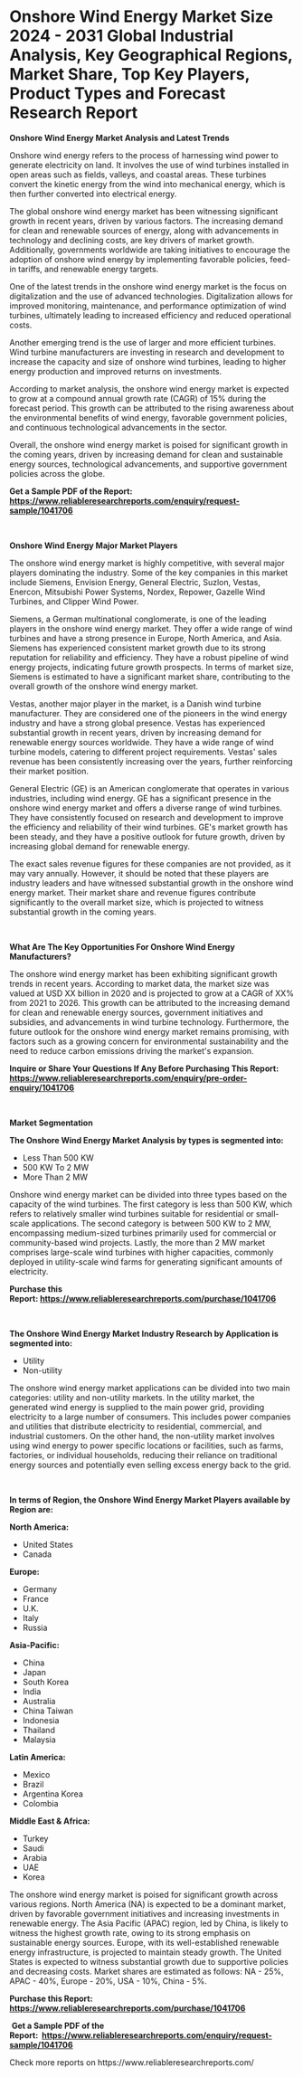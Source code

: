 <p><h1>Onshore Wind Energy Market Size 2024 - 2031 Global Industrial Analysis, Key Geographical Regions, Market Share, Top Key Players, Product Types and Forecast Research Report</h1></p><p><strong>Onshore Wind Energy Market Analysis and Latest Trends</strong></p>
<p><p>Onshore wind energy refers to the process of harnessing wind power to generate electricity on land. It involves the use of wind turbines installed in open areas such as fields, valleys, and coastal areas. These turbines convert the kinetic energy from the wind into mechanical energy, which is then further converted into electrical energy.</p><p>The global onshore wind energy market has been witnessing significant growth in recent years, driven by various factors. The increasing demand for clean and renewable sources of energy, along with advancements in technology and declining costs, are key drivers of market growth. Additionally, governments worldwide are taking initiatives to encourage the adoption of onshore wind energy by implementing favorable policies, feed-in tariffs, and renewable energy targets.</p><p>One of the latest trends in the onshore wind energy market is the focus on digitalization and the use of advanced technologies. Digitalization allows for improved monitoring, maintenance, and performance optimization of wind turbines, ultimately leading to increased efficiency and reduced operational costs.</p><p>Another emerging trend is the use of larger and more efficient turbines. Wind turbine manufacturers are investing in research and development to increase the capacity and size of onshore wind turbines, leading to higher energy production and improved returns on investments.</p><p>According to market analysis, the onshore wind energy market is expected to grow at a compound annual growth rate (CAGR) of 15% during the forecast period. This growth can be attributed to the rising awareness about the environmental benefits of wind energy, favorable government policies, and continuous technological advancements in the sector.</p><p>Overall, the onshore wind energy market is poised for significant growth in the coming years, driven by increasing demand for clean and sustainable energy sources, technological advancements, and supportive government policies across the globe.</p></p>
<p><strong>Get a Sample PDF of the Report:&nbsp; <a href="https://www.reliableresearchreports.com/enquiry/request-sample/1041706">https://www.reliableresearchreports.com/enquiry/request-sample/1041706</a></strong></p>
<p>&nbsp;</p>
<p><strong>Onshore Wind Energy Major Market Players</strong></p>
<p><p>The onshore wind energy market is highly competitive, with several major players dominating the industry. Some of the key companies in this market include Siemens, Envision Energy, General Electric, Suzlon, Vestas, Enercon, Mitsubishi Power Systems, Nordex, Repower, Gazelle Wind Turbines, and Clipper Wind Power. </p><p>Siemens, a German multinational conglomerate, is one of the leading players in the onshore wind energy market. They offer a wide range of wind turbines and have a strong presence in Europe, North America, and Asia. Siemens has experienced consistent market growth due to its strong reputation for reliability and efficiency. They have a robust pipeline of wind energy projects, indicating future growth prospects. In terms of market size, Siemens is estimated to have a significant market share, contributing to the overall growth of the onshore wind energy market.</p><p>Vestas, another major player in the market, is a Danish wind turbine manufacturer. They are considered one of the pioneers in the wind energy industry and have a strong global presence. Vestas has experienced substantial growth in recent years, driven by increasing demand for renewable energy sources worldwide. They have a wide range of wind turbine models, catering to different project requirements. Vestas' sales revenue has been consistently increasing over the years, further reinforcing their market position.</p><p>General Electric (GE) is an American conglomerate that operates in various industries, including wind energy. GE has a significant presence in the onshore wind energy market and offers a diverse range of wind turbines. They have consistently focused on research and development to improve the efficiency and reliability of their wind turbines. GE's market growth has been steady, and they have a positive outlook for future growth, driven by increasing global demand for renewable energy.</p><p>The exact sales revenue figures for these companies are not provided, as it may vary annually. However, it should be noted that these players are industry leaders and have witnessed substantial growth in the onshore wind energy market. Their market share and revenue figures contribute significantly to the overall market size, which is projected to witness substantial growth in the coming years.</p></p>
<p>&nbsp;</p>
<p><strong>What Are The Key Opportunities For Onshore Wind Energy Manufacturers?</strong></p>
<p><p>The onshore wind energy market has been exhibiting significant growth trends in recent years. According to market data, the market size was valued at USD XX billion in 2020 and is projected to grow at a CAGR of XX% from 2021 to 2026. This growth can be attributed to the increasing demand for clean and renewable energy sources, government initiatives and subsidies, and advancements in wind turbine technology. Furthermore, the future outlook for the onshore wind energy market remains promising, with factors such as a growing concern for environmental sustainability and the need to reduce carbon emissions driving the market's expansion.</p></p>
<p><strong>Inquire or Share Your Questions If Any Before Purchasing This Report: <a href="https://www.reliableresearchreports.com/enquiry/pre-order-enquiry/1041706">https://www.reliableresearchreports.com/enquiry/pre-order-enquiry/1041706</a></strong></p>
<p>&nbsp;</p>
<p><strong>Market Segmentation</strong></p>
<p><strong>The Onshore Wind Energy Market Analysis by types is segmented into:</strong></p>
<p><ul><li>Less Than 500 KW</li><li>500 KW To 2 MW</li><li>More Than 2 MW</li></ul></p>
<p><p>Onshore wind energy market can be divided into three types based on the capacity of the wind turbines. The first category is less than 500 KW, which refers to relatively smaller wind turbines suitable for residential or small-scale applications. The second category is between 500 KW to 2 MW, encompassing medium-sized turbines primarily used for commercial or community-based wind projects. Lastly, the more than 2 MW market comprises large-scale wind turbines with higher capacities, commonly deployed in utility-scale wind farms for generating significant amounts of electricity.</p></p>
<p><strong>Purchase this Report:&nbsp;<a href="https://www.reliableresearchreports.com/purchase/1041706">https://www.reliableresearchreports.com/purchase/1041706</a></strong></p>
<p>&nbsp;</p>
<p><strong>The Onshore Wind Energy Market Industry Research by Application is segmented into:</strong></p>
<p><ul><li>Utility</li><li>Non-utility</li></ul></p>
<p><p>The onshore wind energy market applications can be divided into two main categories: utility and non-utility markets. In the utility market, the generated wind energy is supplied to the main power grid, providing electricity to a large number of consumers. This includes power companies and utilities that distribute electricity to residential, commercial, and industrial customers. On the other hand, the non-utility market involves using wind energy to power specific locations or facilities, such as farms, factories, or individual households, reducing their reliance on traditional energy sources and potentially even selling excess energy back to the grid.</p></p>
<p>&nbsp;</p>
<p><strong>In terms of Region, the Onshore Wind Energy Market Players available by Region are:</strong></p>
<p>
    <p> <strong> North America: </strong>
        <ul>
            <li>United States</li>
            <li>Canada</li>
        </ul>
        </p> 
    <p> <strong> Europe: </strong>
        <ul>
            <li>Germany</li>
            <li>France</li>
            <li>U.K.</li>
            <li>Italy</li>
            <li>Russia</li>
        </ul>
        </p> 
    <p> <strong> Asia-Pacific: </strong>
        <ul>
            <li>China</li>
            <li>Japan</li>
            <li>South Korea</li>
            <li>India</li>
            <li>Australia</li>
            <li>China Taiwan</li>
            <li>Indonesia</li>
            <li>Thailand</li>
            <li>Malaysia</li>
        </ul>
        </p> 
    <p> <strong> Latin America: </strong>
        <ul>
            <li>Mexico</li>
            <li>Brazil</li>
            <li>Argentina Korea</li>
            <li>Colombia</li>
        </ul>
        </p> 
    <p> <strong> Middle East & Africa: </strong>
        <ul>
            <li>Turkey</li>
            <li>Saudi</li>
            <li>Arabia</li>
            <li>UAE</li>
            <li>Korea</li>
        </ul>
    </p>
    </p>
<p><p>The onshore wind energy market is poised for significant growth across various regions. North America (NA) is expected to be a dominant market, driven by favorable government initiatives and increasing investments in renewable energy. The Asia Pacific (APAC) region, led by China, is likely to witness the highest growth rate, owing to its strong emphasis on sustainable energy sources. Europe, with its well-established renewable energy infrastructure, is projected to maintain steady growth. The United States is expected to witness substantial growth due to supportive policies and decreasing costs. Market shares are estimated as follows: NA - 25%, APAC - 40%, Europe - 20%, USA - 10%, China - 5%.</p></p>
<p><strong>Purchase this Report: <a href="https://www.reliableresearchreports.com/purchase/1041706">https://www.reliableresearchreports.com/purchase/1041706</a></strong></p>
<p>&nbsp;<strong>Get a Sample PDF of the Report:&nbsp;&nbsp;<a href="https://www.reliableresearchreports.com/enquiry/request-sample/1041706">https://www.reliableresearchreports.com/enquiry/request-sample/1041706</a></strong></p>
<p><strong></strong></p>
<p>Check more reports on https://www.reliableresearchreports.com/</p>